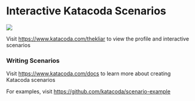 # Interactive Katacoda Scenarios

[![](http://shields.katacoda.com/katacoda/thekliar/count.svg)](https://www.katacoda.com/thekliar "Get your profile on Katacoda.com")

Visit https://www.katacoda.com/thekliar to view the profile and interactive scenarios

### Writing Scenarios
Visit https://www.katacoda.com/docs to learn more about creating Katacoda scenarios

For examples, visit https://github.com/katacoda/scenario-example
